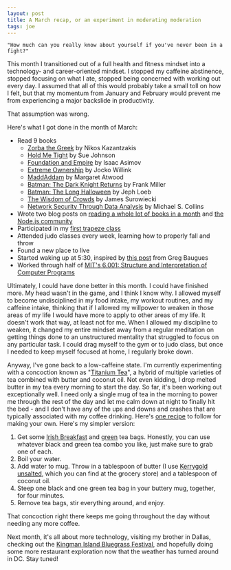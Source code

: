 ```yaml
---
layout: post
title: A March recap, or an experiment in moderating moderation
tags: joe
---
```


	"How much can you really know about yourself if you've never been in a fight?"

This month I transitioned out of a full health and fitness mindset into a technology- and career-oriented mindset. I stopped my caffeine abstinence, stopped focusing on what I ate, stopped being concerned with working out every day. I assumed that all of this would probably take a small toll on how I felt, but that my momentum from January and February would prevent me from experiencing a major backslide in productivity. 

That assumption was wrong.

Here's what I got done in the month of March:

* Read 9 books
	* [Zorba the Greek](http://amzn.to/22YOm7W) by Nikos Kazantzakis
	* [Hold Me Tight](http://amzn.to/1Th0YVr) by Sue Johnson
	* [Foundation and Empire](http://amzn.to/1pZ1axm) by Isaac Asimov
	* [Extreme Ownership](http://amzn.to/1pZ1eNF) by Jocko Willink
	* [MaddAddam](http://amzn.to/22YOBAa) by Margaret Atwood
	* [Batman: The Dark Knight Returns](http://amzn.to/1MQGufG) by Frank Miller
	* [Batman: The Long Halloween](http://amzn.to/22YOJzn) by Jeph Loeb
	* [The Wisdom of Crowds](http://amzn.to/1LXLAf9) by James Surowiecki
	* [Network Security Through Data Analysis](http://amzn.to/1V1U0DI) by Michael S. Collins
* Wrote two blog posts on [reading a whole lot of books in a month](http://josephmosby.com/2016/03/07/how-to-read-all-of-the-books-you-want-in-a-month.html) and [the Node.js community](http://josephmosby.com/2016/03/25/i-am-overjoyed-for-the-node-community.html)
* Participated in my [first trapeze class](https://www.instagram.com/p/BDQaAnBr0CR/?taken-by=joseph_mosby)
* Attended judo classes every week, learning how to properly fall and throw
* Found a new place to live
* Started waking up at 5:30, inspired by [this post](http://baugues.com/430) from Greg Baugues
* Worked through half of [MIT's 6.001: Structure and Interpretation of Computer Programs](http://ocw.mit.edu/courses/electrical-engineering-and-computer-science/6-001-structure-and-interpretation-of-computer-programs-spring-2005/)

Ultimately, I could have done better in this month. I could have finished more. My head wasn't in the game, and I think I know why. I allowed myself to become undisciplined in my food intake, my workout routines, and my caffeine intake, thinking that if I allowed my willpower to weaken in those areas of my life I would have more to apply to other areas of my life. It doesn't work that way, at least not for me. When I allowed my discipline to weaken, it changed my entire mindset away from a regular meditation on getting things done to an unstructured mentality that struggled to focus on any particular task. I could drag myself to the gym or to judo class, but once I needed to keep myself focused at home, I regularly broke down.

Anyway, I've gone back to a low-caffeine state. I'm currently experimenting with a concoction known as "[Titanium Tea](http://fourhourworkweek.com/2015/05/25/morning-tea-thats-better-than-coffee/)", a hybrid of multiple varieties of tea combined with butter and coconut oil. Not even kidding, I drop melted butter in my tea every morning to start the day. So far, it's been working out exceptionally well. I need only a single mug of tea in the morning to power me through the rest of the day and let me calm down at night to finally hit the bed - and I don't have any of the ups and downs and crashes that are typically associated with my coffee drinking. Here's [one recipe](http://www.nateliason.com/bulletproof-tea-recipe/) to follow for making your own. Here's my simpler version:

1. Get some [Irish Breakfast](http://amzn.to/1MQJGI7) and [green](http://amzn.to/1SuHjyZ) tea bags. Honestly, you can use whatever black and green tea combo you like, just make sure to grab one of each.
2. Boil your water. 
3. Add water to mug. Throw in a tablespoon of butter (I use [Kerrygold unsalted](http://amzn.to/22LPAXH), which you can find at the grocery store) and a tablespoon of coconut oil.
4. Steep one black and one green tea bag in your buttery mug, together, for four minutes.
5. Remove tea bags, stir everything around, and enjoy.

That concoction right there keeps me going throughout the day without needing any more coffee. 

Next month, it's all about more technology, visiting my brother in Dallas, checking out the [Kingman Island Bluegrass Festival](http://www.kingmanislandbluegrass.com/), and hopefully doing some more restaurant exploration now that the weather has turned around in DC. Stay tuned!